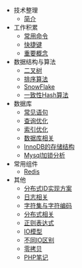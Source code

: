 - 技术整理
  - [简介](/)
- 工作积累
  - [常用命令](常用命令.md)
  - [快捷键](快捷键.md)
  - [重要概念](重要概念.md)
- 数据结构与算法
  - [二叉树](技术整理/数据结构与算法/二叉树.md)
  - [排序算法](技术整理/数据结构与算法/排序算法.md)
  - [SnowFlake](技术整理/数据结构与算法/SnowFlake.md)
  - [一致性Hash算法](技术整理/数据结构与算法/一致性Hash算法.md)
- 数据库
    - [常见语句](技术整理/数据库/常见语句.md)
    - [查询优化](技术整理/数据库/查询优化.md)
    - [索引优化](技术整理/数据库/索引优化.md)
    - [数据库相关](技术整理/数据库/数据库相关.md)
    - [InnoDB的存储结构](技术整理/数据库/InnoDB的存储结构.md)
    - [Mysql加锁分析](技术整理/数据库/Mysql加锁分析.md)
- 常用组件
  - [Redis](技术整理/常用组件/Redis.md)
- 其他
    - [分布式ID实现方案](技术整理/其他/分布式ID实现方案.md)
    - [日志相关](技术整理/其他/日志相关.md)
    - [字符集与字符编码](技术整理/其他/字符集与字符编码.md)
    - [分布式相关](技术整理/其他/分布式概念.md)
    - [正则表达式](技术整理/其他/正则表达式.md)
    - [IO模型](技术整理/其他/IO模型.md)
    - [不同IO区别](技术整理/其他/不同IO区别.md)
    - [零拷贝](技术整理/其他/零拷贝.md)
    - [PHP笔记](技术整理/其他/PHP笔记.md)
